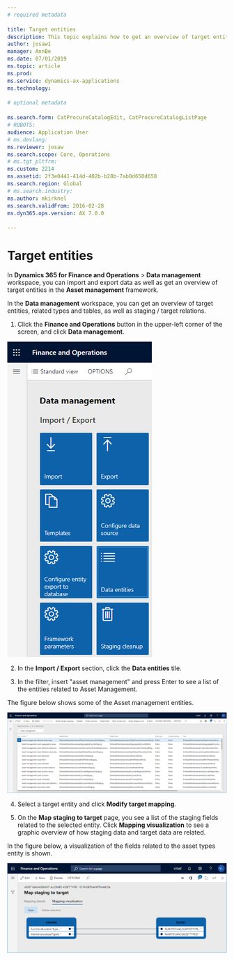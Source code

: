 ```yaml
---
# required metadata

title: Target entities
description: This topic explains how to get an overview of target entities in Asset Management.
author: josaw1
manager: AnnBe
ms.date: 07/01/2019
ms.topic: article
ms.prod: 
ms.service: dynamics-ax-applications
ms.technology: 

# optional metadata

ms.search.form: CatProcureCatalogEdit, CatProcureCatalogListPage
# ROBOTS: 
audience: Application User
# ms.devlang: 
ms.reviewer: josaw
ms.search.scope: Core, Operations
# ms.tgt_pltfrm: 
ms.custom: 2214
ms.assetid: 2f3e0441-414d-402b-b28b-7ab0d650d658
ms.search.region: Global
# ms.search.industry: 
ms.author: mkirknel
ms.search.validFrom: 2016-02-28
ms.dyn365.ops.version: AX 7.0.0

---
```


# Target entities

In **Dynamics 365 for Finance and Operations** > **Data management** workspace, you can import and export data as well as get an overview of target entities in the **Asset management** framework.

In the **Data management** workspace, you can get an overview of target entities, related types and tables, as well as staging / target relations.

1. Click the **Finance and Operations** button in the upper-left corner of the screen, and click **Data management**.

![Figure 1](media/01-data-management.png)

2. In the **Import / Export** section, click the **Data entities** tile. 

3. In the filter, insert "asset management" and press Enter to see a list of the entities related to Asset Management.

The figure below shows some of the Asset management entities.

![Figure 2](media/02-data-management.png)

4. Select a target entity and click **Modify target mapping**.

5. On the **Map staging to target** page, you see a list of the staging fields related to the selected entity. Click **Mapping visualization** to see a graphic overview of how staging data and target data are related. 

In the figure below, a visualization of the fields related to the asset types entity is shown.

![Figure 3](media/03-data-management.png)




